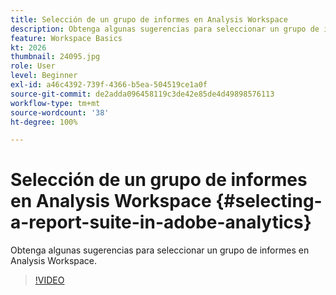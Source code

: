 ```yaml
---
title: Selección de un grupo de informes en Analysis Workspace
description: Obtenga algunas sugerencias para seleccionar un grupo de informes en Analysis Workspace.
feature: Workspace Basics
kt: 2026
thumbnail: 24095.jpg
role: User
level: Beginner
exl-id: a46c4392-739f-4366-b5ea-504519ce1a0f
source-git-commit: de2adda096458119c3de42e85de4d49898576113
workflow-type: tm+mt
source-wordcount: '38'
ht-degree: 100%

---
```


# Selección de un grupo de informes en Analysis Workspace {#selecting-a-report-suite-in-adobe-analytics}

Obtenga algunas sugerencias para seleccionar un grupo de informes en Analysis Workspace.

>[!VIDEO](https://video.tv.adobe.com/v/3428538/?quality=12&learn=on&captions=spa)
